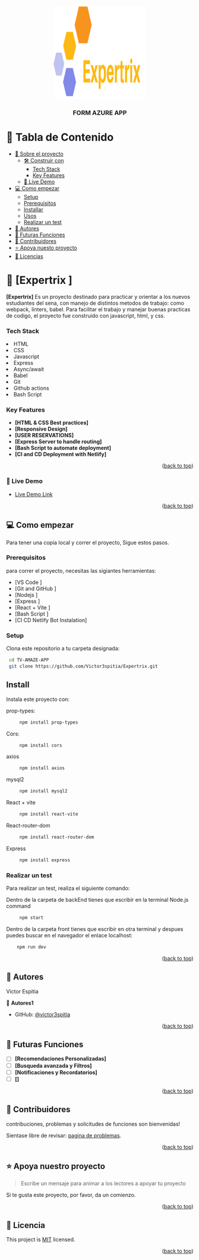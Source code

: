 <a name="readme-top"></a>

<div align="center">

<img src="./frontEnd/src/assets/expertrix.png" alt="logo" width="250" height="250" />
  <br/>

  <h3><b>FORM AZURE APP</b></h3>

</div>

<!-- tabla de contenido -->

# 📗 Tabla de Contenido

- [📖 Sobre el proyecto](#about-project)
  - [🛠 Construir con](#built-with)
    - [Tech Stack](#tech-stack)
    - [Key Features](#key-features)
  - [🚀 Live Demo](#live-demo)
- [💻 Como empezar](#getting-started)
  - [Setup](#setup)
  - [Prerequisitos](#prerequisites)
  - [Installar](#install)
  - [Usos](#usage)
  - [Realizar un test](#run-tests)
- [👥 Autores](#authors)
- [🔭 Futuras Funciones](#future-features)
- [🤝 Contribuidores](#contributing)
- [⭐️ Apoya nuesto proyecto](#support)
- [📝 Licencias](#license)

<!-- Descripcion de proyecto -->

# 📖 [Expertrix ] <a name="about-project"></a>

**[Expertrix]** Es un proyecto destinado para practicar y orientar a los nuevos estudiantes del sena, con manejo de distintos metodos de trabajo: como webpack, linters, babel. Para facilitar el trabajo y manejar buenas practicas de codigo, el proyecto fue construido con javascript, html, y css.

### Tech Stack <a name="tech-stack"></a>

<li> HTML </li>
<li> CSS </li>
<li> Javascript </li>
<li> Express </li>
<li> Async/await </li>
<li> Babel </li>
<li> Git </li>
<li> Github actions </li>
<li> Bash Script </li>
<!-- Funciones -->

### Key Features <a name="key-features"></a>

- **[HTML & CSS Best practices]**
- **[Responsive Design]**
- **[USER RESERVATIONS]**
- **[Express Server to handle routing]**
- **[Bash Script to automate deployment]**
- **[CI and CD Deployment with Netlify]**

<p align="right">(<a href="#readme-top">back to top</a>)</p>

<!-- LIVE DEMO -->

### 🚀 Live Demo <a name="live-demo"></a>

<!-- aqui va el github actions -->

- [Live Demo Link](	https://google.com)



<p align="right">(<a href="#readme-top">back to top</a>)</p>

<!-- Como empezar -->

## 💻 Como empezar <a name="getting-started"></a>

Para tener una copia local y correr el proyecto, Sigue estos pasos.

### Prerequisitos
para correr el proyecto, necesitas las sigiantes herramientas:
- [VS Code ]
- [Git and GitHub ]
- [Nodejs ]
- [Express ]
- [React + Vite ]
- [Bash Script ]
- [CI CD Netlify Bot  Instalation]

### Setup

Clona este repositorio a tu carpeta designada:
```sh
 cd TV-AMAZE-APP
 git clone https://github.com/Victor3spitia/Expertrix.git
```

## Install

Instala este proyecto con:

prop-types:
```sh
     npm install prop-types
```

Cors:
```sh
     npm install cors
```

axios
```sh
     npm install axios
```

mysql2
```sh
     npm install mysql2
```
React + vite
```sh
     npm install react-vite
```
React-router-dom
```sh
     npm install react-router-dom
```

Express 
```sh
     npm install express 
```

### Realizar un test

Para realizar un test, realiza el siguiente comando:

Dentro de la carpeta de backEnd tienes que escribir en la terminal Node.js command
```sh
     npm start
```

Dentro de la carpeta front tienes que escribir en otra terminal y despues puedes buscar en el 
navegador el enlace localhost:
```sh
    npm run dev
```


<p align="right">(<a href="#readme-top">back to top</a>)</p>

<!-- autores -->

## 👥 Autores <a name="authors"></a>

Victor Espitia

👤 **Autores1**

- GitHub: [@victor3spitia](https://github.com/Victor3spitia)

<p align="right">(<a href="#readme-top">back to top</a>)</p>

<!-- Futuras Funciones -->

## 🔭 Futuras Funciones <a name="future-features"></a>


- [ ] **[Recomendaciones Personalizadas]**
- [ ] **[Busqueda avanzada y Filtros]**
- [ ] **[Notificaciones y Recordatorios]**
- [ ] **[]**

<p align="right">(<a href="#readme-top">back to top</a>)</p>

<!-- CONtribuidores -->

## 🤝 Contribuidores <a name="contributing"></a>

contribuciones, problemas y solicitudes de funciones son bienvenidas!

Sientase libre de revisar: [pagina de problemas](https://github.com/alyconr/TV-AMAZE-APP.git/issues).

<p align="right">(<a href="#readme-top">back to top</a>)</p>

<!-- Soporte -->

## ⭐️ Apoya nuestro proyecto <a name="support"></a>

> Escribe un mensaje para animar a los lectores a apoyar tu proyecto

Si te gusta este proyecto, por favor, da un comienzo.

<p align="right">(<a href="#readme-top">back to top</a>)</p>


<!-- LICENSE -->

## 📝 Licencia <a name="license"></a>

This project is [MIT](/LICENSE.md) licensed.

<p align="right">(<a href="#readme-top">back to top</a>)</p>

